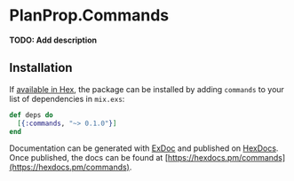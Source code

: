# PlanProp.Commands

**TODO: Add description**

## Installation

If [available in Hex](https://hex.pm/docs/publish), the package can be installed
by adding `commands` to your list of dependencies in `mix.exs`:

```elixir
def deps do
  [{:commands, "~> 0.1.0"}]
end
```

Documentation can be generated with [ExDoc](https://github.com/elixir-lang/ex_doc)
and published on [HexDocs](https://hexdocs.pm). Once published, the docs can
be found at [https://hexdocs.pm/commands](https://hexdocs.pm/commands).

